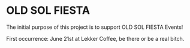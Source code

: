 # OLD SOL FIESTA

The initial purpose of this project is to support OLD SOL FIESTA Events!

First occurrence: June 21st at Lekker Coffee, be there or be a real bitch.
